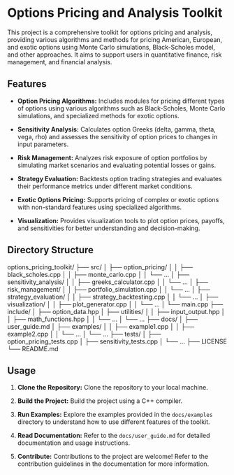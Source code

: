 # Options Pricing and Analysis Toolkit

This project is a comprehensive toolkit for options pricing and analysis, providing various algorithms and methods for pricing American, European, and exotic options using Monte Carlo simulations, Black-Scholes model, and other approaches. It aims to support users in quantitative finance, risk management, and financial analysis.

## Features

- **Option Pricing Algorithms:** Includes modules for pricing different types of options using various algorithms such as Black-Scholes, Monte Carlo simulations, and specialized methods for exotic options.

- **Sensitivity Analysis:** Calculates option Greeks (delta, gamma, theta, vega, rho) and assesses the sensitivity of option prices to changes in input parameters.

- **Risk Management:** Analyzes risk exposure of option portfolios by simulating market scenarios and evaluating potential losses or gains.

- **Strategy Evaluation:** Backtests option trading strategies and evaluates their performance metrics under different market conditions.

- **Exotic Options Pricing:** Supports pricing of complex or exotic options with non-standard features using specialized algorithms.

- **Visualization:** Provides visualization tools to plot option prices, payoffs, and sensitivities for better understanding and decision-making.

## Directory Structure

options_pricing_toolkit/
├── src/
│   ├── option_pricing/
│   │   ├── black_scholes.cpp
│   │   ├── monte_carlo.cpp
│   │   └── ...
│   ├── sensitivity_analysis/
│   │   ├── greeks_calculator.cpp
│   │   └── ...
│   ├── risk_management/
│   │   ├── portfolio_simulation.cpp
│   │   └── ...
│   ├── strategy_evaluation/
│   │   ├── strategy_backtesting.cpp
│   │   └── ...
│   ├── visualization/
│   │   ├── plot_generator.cpp
│   │   └── ...
│   └── main.cpp
├── include/
│   ├── option_data.hpp
│   ├── utilities/
│   │   ├── input_output.hpp
│   │   ├── math_functions.hpp
│   │   └── ...
│   └── ...
├── docs/
│   ├── user_guide.md
│   ├── examples/
│   │   ├── example1.cpp
│   │   ├── example2.cpp
│   │   └── ...
│   └── ...
├── tests/
│   ├── option_pricing_tests.cpp
│   ├── sensitivity_tests.cpp
│   └── ...
├── LICENSE
└── README.md


## Usage

1. **Clone the Repository:** Clone the repository to your local machine.

2. **Build the Project:** Build the project using a C++ compiler.

3. **Run Examples:** Explore the examples provided in the `docs/examples` directory to understand how to use different features of the toolkit.

4. **Read Documentation:** Refer to the `docs/user_guide.md` for detailed documentation and usage instructions.

5. **Contribute:** Contributions to the project are welcome! Refer to the contribution guidelines in the documentation for more information.
